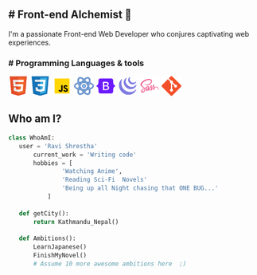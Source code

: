 <h2># Front-end Alchemist 🌟 </h2>

<p>I'm a passionate Front-end Web Developer who conjures captivating web experiences.</p>
<h3 margin-bottom="0.8rem"># Programming Languages & tools</h3>
<div><img src = 'https://github.com/stharavi01/stharavi01/blob/main/html.svg' width='40'/> <img src = 'https://github.com/stharavi01/stharavi01/blob/main/css.svg' width='40'/> <img src = 'https://github.com/stharavi01/stharavi01/blob/main/icons8-javascript-480.svg' width='40'/> <img src = 'https://github.com/stharavi01/stharavi01/blob/main/icons8-react-480.svg' width='40'/> <img src = 'https://github.com/stharavi01/stharavi01/blob/main/icons8-bootstrap-480.svg' width='40'/> <img src = 'https://github.com/stharavi01/stharavi01/blob/main/icons8-jquery-500.svg' width='40'/> <img src = 'https://github.com/stharavi01/stharavi01/blob/main/icons8-sass-480.svg' width='40'/> <img src = 'https://github.com/stharavi01/stharavi01/blob/main/git.svg' width='40'> </div> 

## Who am I?
 ```python
 class WhoAmI:
 	user = 'Ravi Shrestha'
		current_work = 'Writing code'
		hobbies = [
				'Watching Anime',
				'Reading Sci-Fi  Novels'
				'Being up all Night chasing that ONE BUG...'
			]
	
	def getCity():
		return Kathmandu_Nepal()
	
	def Ambitions():
		LearnJapanese()
		FinishMyNovel()
		# Assume 10 more awesome ambitions here  ;)
